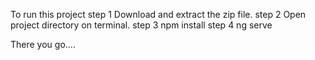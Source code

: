 To run this project 
step 1 Download and extract the zip file.
step 2 Open project directory on terminal.
step 3 npm install
step 4 ng serve 

There you go....
